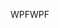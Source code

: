 <span data-ttu-id="f05ce-101">WPF</span><span class="sxs-lookup"><span data-stu-id="f05ce-101">WPF</span></span>